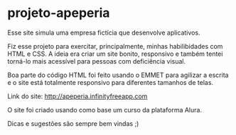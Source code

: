 # projeto-apeperia
 
Esse site simula uma empresa fictícia que desenvolve aplicativos.

Fiz esse projeto para exercitar, principalmente, minhas habilibidades com HTML e CSS. A ideia era criar um site bonito, responsivo e também tentei torná-lo mais acessível
para pessoas com deficiência visual.

Boa parte do código HTML foi feito usando o EMMET para agilizar a escrita e o site está totalmente responsivo para diferentes tamanhos de telas.

Link do site: http://apeperia.infinityfreeapp.com

O site foi criado usando como base um curso da plataforma Alura.

Dicas e sugestões são sempre bem vindas ;)
